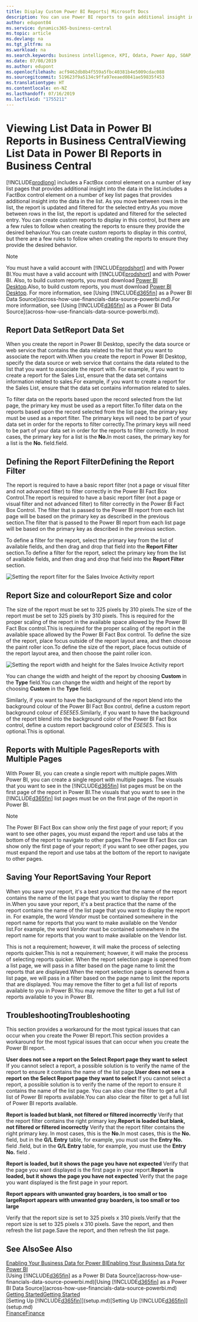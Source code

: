 ```yaml
---
title: Display Custom Power BI Reports| Microsoft Docs
description: You can use Power BI reports to gain additional insight into data in lists.
author: edupont04
ms.service: dynamics365-business-central
ms.topic: article
ms.devlang: na
ms.tgt_pltfrm: na
ms.workload: na
ms.search.keywords: business intelligence, KPI, Odata, Power App, SOAP, analysis
ms.date: 07/08/2019
ms.author: edupont
ms.openlocfilehash: acf9462db8b4f559a5fbc40381b4e5009cdac088
ms.sourcegitcommit: 519623f9a5134c9ffa97eeaed0841ae59835f453
ms.translationtype: HT
ms.contentlocale: en-NZ
ms.lasthandoff: 07/16/2019
ms.locfileid: "1755211"
---
```

# <a name="viewing-list-data-in-power-bi-reports-in-business-central"></a><span data-ttu-id="269f2-103">Viewing List Data in Power BI Reports in Business Central</span><span class="sxs-lookup"><span data-stu-id="269f2-103">Viewing List Data in Power BI Reports in Business Central</span></span>

[!INCLUDE[prodlong](includes/prodlong.md)] <span data-ttu-id="269f2-104">includes a FactBox control element on a number of key list pages that provides additional insight into the data in the list.</span><span class="sxs-lookup"><span data-stu-id="269f2-104">includes a FactBox control element on a number of key list pages that provides additional insight into the data in the list.</span></span> <span data-ttu-id="269f2-105">As you move between rows in the list, the report is updated and filtered for the selected entry.</span><span class="sxs-lookup"><span data-stu-id="269f2-105">As you move between rows in the list, the report is updated and filtered for the selected entry.</span></span> <span data-ttu-id="269f2-106">You can create custom reports to display in this control, but there are a few rules to follow when creating the reports to ensure they provide the desired behaviour.</span><span class="sxs-lookup"><span data-stu-id="269f2-106">You can create custom reports to display in this control, but there are a few rules to follow when creating the reports to ensure they provide the desired behavior.</span></span>  

> [!NOTE]  
> <span data-ttu-id="269f2-107">You must have a valid account with [!INCLUDE[prodshort](includes/prodshort.md)] and with Power BI.</span><span class="sxs-lookup"><span data-stu-id="269f2-107">You must have a valid account with [!INCLUDE[prodshort](includes/prodshort.md)] and with Power BI.</span></span> <span data-ttu-id="269f2-108">Also, to build custom reports, you must download [Power BI Desktop](https://powerbi.microsoft.com/en-us/desktop/).</span><span class="sxs-lookup"><span data-stu-id="269f2-108">Also, to build custom reports, you must download [Power BI Desktop](https://powerbi.microsoft.com/en-us/desktop/).</span></span> <span data-ttu-id="269f2-109">For more information, see [Using [!INCLUDE[d365fin](includes/d365fin_md.md)] as a Power BI Data Source](across-how-use-financials-data-source-powerbi.md).</span><span class="sxs-lookup"><span data-stu-id="269f2-109">For more information, see [Using [!INCLUDE[d365fin](includes/d365fin_md.md)] as a Power BI Data Source](across-how-use-financials-data-source-powerbi.md).</span></span>  

## <a name="report-data-set"></a><span data-ttu-id="269f2-110">Report Data Set</span><span class="sxs-lookup"><span data-stu-id="269f2-110">Report Data Set</span></span>
<span data-ttu-id="269f2-111">When you create the report in Power BI Desktop, specify the data source or web service that contains the data related to the list that you want to associate the report with.</span><span class="sxs-lookup"><span data-stu-id="269f2-111">When you create the report in Power BI Desktop, specify the data source or web service that contains the data related to the list that you want to associate the report with.</span></span> <span data-ttu-id="269f2-112">For example, if you want to create a report for the Sales List, ensure that the data set contains information related to sales.</span><span class="sxs-lookup"><span data-stu-id="269f2-112">For example, if you want to create a report for the Sales List, ensure that the data set contains information related to sales.</span></span>  

<span data-ttu-id="269f2-113">To filter data on the reports based upon the record selected from the list page, the primary key must be used as a report filter.</span><span class="sxs-lookup"><span data-stu-id="269f2-113">To filter data on the reports based upon the record selected from the list page, the primary key must be used as a report filter.</span></span> <span data-ttu-id="269f2-114">The primary keys will need to be part of your data set in order for the reports to filter correctly.</span><span class="sxs-lookup"><span data-stu-id="269f2-114">The primary keys will need to be part of your data set in order for the reports to filter correctly.</span></span> <span data-ttu-id="269f2-115">In most cases, the primary key for a list is the **No.**</span><span class="sxs-lookup"><span data-stu-id="269f2-115">In most cases, the primary key for a list is the **No.**</span></span> <span data-ttu-id="269f2-116">field.</span><span class="sxs-lookup"><span data-stu-id="269f2-116">field.</span></span>  

## <a name="defining-the-report-filter"></a><span data-ttu-id="269f2-117">Defining the Report Filter</span><span class="sxs-lookup"><span data-stu-id="269f2-117">Defining the Report Filter</span></span>
<span data-ttu-id="269f2-118">The report is required to have a basic report filter (not a page or visual filter and not advanced filter) to filter correctly in the Power BI Fact Box Control.</span><span class="sxs-lookup"><span data-stu-id="269f2-118">The report is required to have a basic report filter (not a page or visual filter and not advanced filter) to filter correctly in the Power BI Fact Box Control.</span></span> <span data-ttu-id="269f2-119">The filter that is passed to the Power BI report from each list page will be based on the primary key as described in the previous section.</span><span class="sxs-lookup"><span data-stu-id="269f2-119">The filter that is passed to the Power BI report from each list page will be based on the primary key as described in the previous section.</span></span>  

<span data-ttu-id="269f2-120">To define a filter for the report, select the primary key from the list of available fields, and then drag and drop that field into the **Report Filter** section.</span><span class="sxs-lookup"><span data-stu-id="269f2-120">To define a filter for the report, select the primary key from the list of available fields, and then drag and drop that field into the **Report Filter** section.</span></span>  

![Setting the report filter for the Sales Invoice Activity report](./media/across-how-use-powerbi-reports-factbox/financials-powerbi-report-filter.png)

## <a name="report-size-and-color"></a><span data-ttu-id="269f2-122">Report Size and colour</span><span class="sxs-lookup"><span data-stu-id="269f2-122">Report Size and color</span></span>
<span data-ttu-id="269f2-123">The size of the report must be set to 325 pixels by 310 pixels.</span><span class="sxs-lookup"><span data-stu-id="269f2-123">The size of the report must be set to 325 pixels by 310 pixels.</span></span> <span data-ttu-id="269f2-124">This is required for the proper scaling of the report in the available space allowed by the Power BI Fact Box control.</span><span class="sxs-lookup"><span data-stu-id="269f2-124">This is required for the proper scaling of the report in the available space allowed by the Power BI Fact Box control.</span></span> <span data-ttu-id="269f2-125">To define the size of the report, place focus outside of the report layout area, and then choose the paint roller icon.</span><span class="sxs-lookup"><span data-stu-id="269f2-125">To define the size of the report, place focus outside of the report layout area, and then choose the paint roller icon.</span></span>

![Setting the report width and height for the Sales Invoice Activity report](./media/across-how-use-powerbi-reports-factbox/financials-powerbi-report-sizing.png)

<span data-ttu-id="269f2-127">You can change the width and height of the report by choosing **Custom** in the **Type** field.</span><span class="sxs-lookup"><span data-stu-id="269f2-127">You can change the width and height of the report by choosing **Custom** in the **Type** field.</span></span>

<span data-ttu-id="269f2-128">Similarly, if you want to have the background of the report blend into the background colour of the Power BI Fact Box control, define a custom report background colour of *E5E5E5*.</span><span class="sxs-lookup"><span data-stu-id="269f2-128">Similarly, if you want to have the background of the report blend into the background color of the Power BI Fact Box control, define a custom report background color of *E5E5E5*.</span></span> <span data-ttu-id="269f2-129">This is optional.</span><span class="sxs-lookup"><span data-stu-id="269f2-129">This is optional.</span></span>  

## <a name="reports-with-multiple-pages"></a><span data-ttu-id="269f2-130">Reports with Multiple Pages</span><span class="sxs-lookup"><span data-stu-id="269f2-130">Reports with Multiple Pages</span></span>
<span data-ttu-id="269f2-131">With Power BI, you can create a single report with multiple pages.</span><span class="sxs-lookup"><span data-stu-id="269f2-131">With Power BI, you can create a single report with multiple pages.</span></span> <span data-ttu-id="269f2-132">The visuals that you want to see in the [!INCLUDE[d365fin](includes/d365fin_md.md)] list pages must be on the first page of the report in Power BI.</span><span class="sxs-lookup"><span data-stu-id="269f2-132">The visuals that you want to see in the [!INCLUDE[d365fin](includes/d365fin_md.md)] list pages must be on the first page of the report in Power BI.</span></span>  

> [!NOTE]  
> <span data-ttu-id="269f2-133">The Power BI Fact Box can show only the first page of your report; if you want to see other pages, you must expand the report and use tabs at the bottom of the report to navigate to other pages.</span><span class="sxs-lookup"><span data-stu-id="269f2-133">The Power BI Fact Box can show only the first page of your report; if you want to see other pages, you must expand the report and use tabs at the bottom of the report to navigate to other pages.</span></span>  

## <a name="saving-your-report"></a><span data-ttu-id="269f2-134">Saving Your Report</span><span class="sxs-lookup"><span data-stu-id="269f2-134">Saving Your Report</span></span>

<span data-ttu-id="269f2-135">When you save your report, it's a best practice that the name of the report contains the name of the list page that you want to display the report in.</span><span class="sxs-lookup"><span data-stu-id="269f2-135">When you save your report, it's a best practice that the name of the report contains the name of the list page that you want to display the report in.</span></span> <span data-ttu-id="269f2-136">For example, the word *Vendor* must be contained somewhere in the report name for reports that you want to make available on the Vendor list.</span><span class="sxs-lookup"><span data-stu-id="269f2-136">For example, the word *Vendor* must be contained somewhere in the report name for reports that you want to make available on the Vendor list.</span></span>  

<span data-ttu-id="269f2-137">This is not a requirement; however, it will make the process of selecting reports quicker.</span><span class="sxs-lookup"><span data-stu-id="269f2-137">This is not a requirement; however, it will make the process of selecting reports quicker.</span></span> <span data-ttu-id="269f2-138">When the report selection page is opened from a list page, we will pass in a filter based on the page name to limit the reports that are displayed.</span><span class="sxs-lookup"><span data-stu-id="269f2-138">When the report selection page is opened from a list page, we will pass in a filter based on the page name to limit the reports that are displayed.</span></span>  <span data-ttu-id="269f2-139">You may remove the filter to get a full list of reports available to you in Power BI.</span><span class="sxs-lookup"><span data-stu-id="269f2-139">You may remove the filter to get a full list of reports available to you in Power BI.</span></span>  

## <a name="troubleshooting"></a><span data-ttu-id="269f2-140">Troubleshooting</span><span class="sxs-lookup"><span data-stu-id="269f2-140">Troubleshooting</span></span>
<span data-ttu-id="269f2-141">This section provides a workaround for the most typical issues that can occur when you create the Power BI report.</span><span class="sxs-lookup"><span data-stu-id="269f2-141">This section provides a workaround for the most typical issues that can occur when you create the Power BI report.</span></span>  

<span data-ttu-id="269f2-142">**User does not see a report on the Select Report page they want to select** If you cannot select a report, a possible solution is to verify the name of the report to ensure it contains the name of the list page.</span><span class="sxs-lookup"><span data-stu-id="269f2-142">**User does not see a report on the Select Report page they want to select** If you cannot select a report, a possible solution is to verify the name of the report to ensure it contains the name of the list page.</span></span> <span data-ttu-id="269f2-143">You can also clear the filter to get a full list of Power BI reports available.</span><span class="sxs-lookup"><span data-stu-id="269f2-143">You can also clear the filter to get a full list of Power BI reports available.</span></span>  

<span data-ttu-id="269f2-144">**Report is loaded but blank, not filtered or filtered incorrectly** Verify that the report filter contains the right primary key.</span><span class="sxs-lookup"><span data-stu-id="269f2-144">**Report is loaded but blank, not filtered or filtered incorrectly** Verify that the report filter contains the right primary key.</span></span> <span data-ttu-id="269f2-145">In most cases, this is the **No.**</span><span class="sxs-lookup"><span data-stu-id="269f2-145">In most cases, this is the **No.**</span></span> <span data-ttu-id="269f2-146">field, but in the **G/L Entry** table, for example, you must use the **Entry No.** field  .</span><span class="sxs-lookup"><span data-stu-id="269f2-146">field, but in the **G/L Entry** table, for example, you must use the **Entry No.** field  .</span></span>

<span data-ttu-id="269f2-147">**Report is loaded, but it shows the page you have not expected** Verify that the page you want displayed is the first page in your report.</span><span class="sxs-lookup"><span data-stu-id="269f2-147">**Report is loaded, but it shows the page you have not expected** Verify that the page you want displayed is the first page in your report.</span></span>  

<span data-ttu-id="269f2-148">**Report appears with unwanted gray boarders, is too small or too large**</span><span class="sxs-lookup"><span data-stu-id="269f2-148">**Report appears with unwanted gray boarders, is too small or too large**</span></span>

<span data-ttu-id="269f2-149">Verify that the report size is set to 325 pixels x 310 pixels.</span><span class="sxs-lookup"><span data-stu-id="269f2-149">Verify that the report size is set to 325 pixels x 310 pixels.</span></span> <span data-ttu-id="269f2-150">Save the report, and then refresh the list page.</span><span class="sxs-lookup"><span data-stu-id="269f2-150">Save the report, and then refresh the list page.</span></span>  

## <a name="see-also"></a><span data-ttu-id="269f2-151">See Also</span><span class="sxs-lookup"><span data-stu-id="269f2-151">See Also</span></span>

[<span data-ttu-id="269f2-152">Enabling Your Business Data for Power BI</span><span class="sxs-lookup"><span data-stu-id="269f2-152">Enabling Your Business Data for Power BI</span></span>](admin-powerbi.md)  
<span data-ttu-id="269f2-153">[Using [!INCLUDE[d365fin](includes/d365fin_md.md)] as a Power BI Data Source](across-how-use-financials-data-source-powerbi.md)</span><span class="sxs-lookup"><span data-stu-id="269f2-153">[Using [!INCLUDE[d365fin](includes/d365fin_md.md)] as a Power BI Data Source](across-how-use-financials-data-source-powerbi.md)</span></span>  
[<span data-ttu-id="269f2-154">Getting Started</span><span class="sxs-lookup"><span data-stu-id="269f2-154">Getting Started</span></span>](product-get-started.md)  
<span data-ttu-id="269f2-155">[Setting Up [!INCLUDE[d365fin](includes/d365fin_md.md)]](setup.md)</span><span class="sxs-lookup"><span data-stu-id="269f2-155">[Setting Up [!INCLUDE[d365fin](includes/d365fin_md.md)]](setup.md)</span></span>  
[<span data-ttu-id="269f2-156">Finance</span><span class="sxs-lookup"><span data-stu-id="269f2-156">Finance</span></span>](finance.md)  
